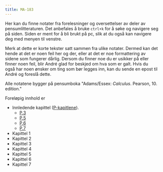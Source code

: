 ```yaml
---
title: MA-183
---
```

Her kan du finne notater fra forelesninger og oversettelser av deler av pensumlitteraturen. Det anbefales å bruke `ctrl+k` for å søke og navigere seg på siden. Siden er ment for å bli brukt på pc, slik at du også kan navigere deg med menyen til venstre.

Merk at dette er korte tekster satt sammen fra ulike notater. Dermed kan det hende at det er noen feil her og der, eller at det er noe formattering av sidene som fungerer dårlig. Dersom du finner noe du er usikker på eller finner noen feil, blir André glad for beskjed om hva som er galt. Hvis du også har noen ønsker om ting som bør legges inn, kan du sende en epost til André og foreslå dette.

Alle notatene bygger på pensumboka "Adams/Essex: _Calculus_. Pearson, 10. edition."

Foreløpig innhold er

- Innledende kapittel ([P-kapitlene](Kapittel-0---innledende-kapittel/)). 
    - [P.3](Kapittel%200%20-%20innledende%20kapittel/P.3.1%20Forskyvning%20av%20grafer.md)
    - [P.5](Kapittel%200%20-%20innledende%20kapittel/P.5.1%20De%20fire%20regneartene.md)
    - [P.6](Kapittel%200%20-%20innledende%20kapittel/P.6.1%20Polynomer%20og%20rasjonale%20funksjoner.md)
    - [P.7](Kapittel%200%20-%20innledende%20kapittel/P.7.0%20Intro.md)
- Kapittel 1
- Kapittel 2
- Kapittel 3
- Kapittel 4
- Kapittel 5
- Kapittel 6
- Kapittel 7